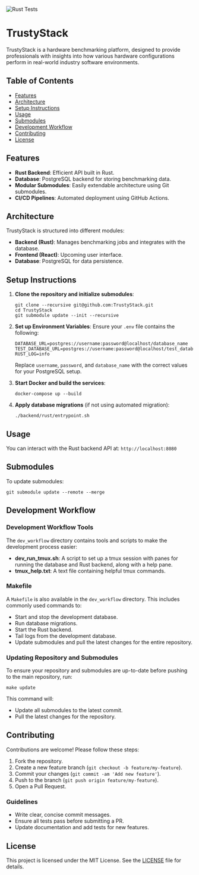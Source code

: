 ![Rust Tests](https://github.com/BlakeDonn/trustystack-rust/actions/workflows/rust-tests.yml/badge.svg)

# TrustyStack

TrustyStack is a hardware benchmarking platform, designed to provide professionals with insights into how various hardware configurations perform in real-world industry software environments.

## Table of Contents

- [Features](#features)
- [Architecture](#architecture)
- [Setup Instructions](#setup-instructions)
- [Usage](#usage)
- [Submodules](#submodules)
- [Development Workflow](#development-workflow)
- [Contributing](#contributing)
- [License](#license)

## Features

- **Rust Backend**: Efficient API built in Rust.
- **Database**: PostgreSQL backend for storing benchmarking data.
- **Modular Submodules**: Easily extendable architecture using Git submodules.
- **CI/CD Pipelines**: Automated deployment using GitHub Actions.

## Architecture

TrustyStack is structured into different modules:

- **Backend (Rust)**: Manages benchmarking jobs and integrates with the database.
- **Frontend (React)**: Upcoming user interface.
- **Database**: PostgreSQL for data persistence.

## Setup Instructions

1. **Clone the repository and initialize submodules**:

   ```
   git clone --recursive git@github.com:TrustyStack.git
   cd TrustyStack
   git submodule update --init --recursive
   ```

2. **Set up Environment Variables**:
   Ensure your `.env` file contains the following:

   ```
   DATABASE_URL=postgres://username:password@localhost/database_name
   TEST_DATABASE_URL=postgres://username:password@localhost/test_database_name
   RUST_LOG=info
   ```
   Replace `username`, `password`, and `database_name` with the correct values for your PostgreSQL setup.

3. **Start Docker and build the services**:

   ```
   docker-compose up --build
   ```

4. **Apply database migrations** (if not using automated migration):

   ```
   ./backend/rust/entrypoint.sh
   ```

## Usage

You can interact with the Rust backend API at:
`http://localhost:8080`

## Submodules

To update submodules:

```
git submodule update --remote --merge
```

## Development Workflow

### Development Workflow Tools

The `dev_workflow` directory contains tools and scripts to make the development process easier:

- **dev_run_tmux.sh**: A script to set up a tmux session with panes for running the database and Rust backend, along with a help pane.
- **tmux_help.txt**: A text file containing helpful tmux commands.

### Makefile

A `Makefile` is also available in the `dev_workflow` directory. This includes commonly used commands to:

- Start and stop the development database.
- Run database migrations.
- Start the Rust backend.
- Tail logs from the development database.
- Update submodules and pull the latest changes for the entire repository.

### Updating Repository and Submodules

To ensure your repository and submodules are up-to-date before pushing to the main repository, run:

```
make update
```

This command will:

- Update all submodules to the latest commit.
- Pull the latest changes for the repository.

## Contributing

Contributions are welcome! Please follow these steps:

1. Fork the repository.
2. Create a new feature branch (`git checkout -b feature/my-feature`).
3. Commit your changes (`git commit -am 'Add new feature'`).
4. Push to the branch (`git push origin feature/my-feature`).
5. Open a Pull Request.

### Guidelines

- Write clear, concise commit messages.
- Ensure all tests pass before submitting a PR.
- Update documentation and add tests for new features.

## License

This project is licensed under the MIT License. See the [LICENSE](LICENSE) file for details.


